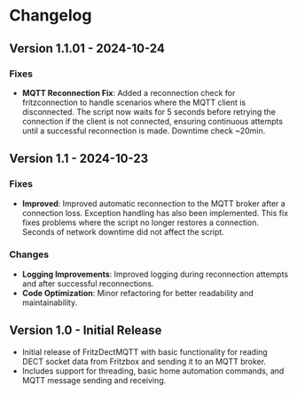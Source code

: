 # Changelog


## Version 1.1.01 - 2024-10-24
### Fixes
- **MQTT Reconnection Fix**: Added a reconnection check for fritzconnection to handle scenarios where the MQTT client is disconnected. The script now waits for 5 seconds before retrying the connection if the client is not connected, ensuring continuous attempts until a successful reconnection is made.
Downtime check ~20min.

## Version 1.1 - 2024-10-23
### Fixes
- **Improved**: Improved automatic reconnection to the MQTT broker after a connection loss. Exception handling has also been implemented. This fix fixes problems where the script no longer restores a connection. Seconds of network downtime did not affect the script.

### Changes
- **Logging Improvements**: Improved logging during reconnection attempts and after successful reconnections.
- **Code Optimization**: Minor refactoring for better readability and maintainability.

## Version 1.0 - Initial Release
- Initial release of FritzDectMQTT with basic functionality for reading DECT socket data from Fritzbox and sending it to an MQTT broker.
- Includes support for threading, basic home automation commands, and MQTT message sending and receiving.
